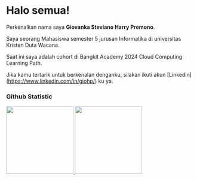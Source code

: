 # Halo semua! 

Perkenalkan nama saya **Giovanka Steviano Harry Premono**.<br>

Saya seorang Mahasiswa semester 5 jurusan Informatika di universitas Kristen Duta Wacana.<br>

Saat ini saya adalah cohort di Bangkit Academy 2024 Cloud Computing Learning Path.<br>


Jika kamu tertarik untuk berkenalan denganku, silakan ikuti akun [Linkedin] (https://www.linkedin.com/in/giohp/) ku ya.

### Github Statistic
<p align="left">
<a href="https://github.com/penuliscode">
  <img height="180em" src="https://github-readme-stats-eight-theta.vercel.app/api?username=Gio71220924&show_icons=true&theme=algolia&include_all_commits=true&count_private=true"/>
  <img height="180em" src="https://github-readme-stats-eight-theta.vercel.app/api/top-langs/?username=Gio71220924&layout=compact&layout=compact&theme=algolia"/>
</a>
</p>
